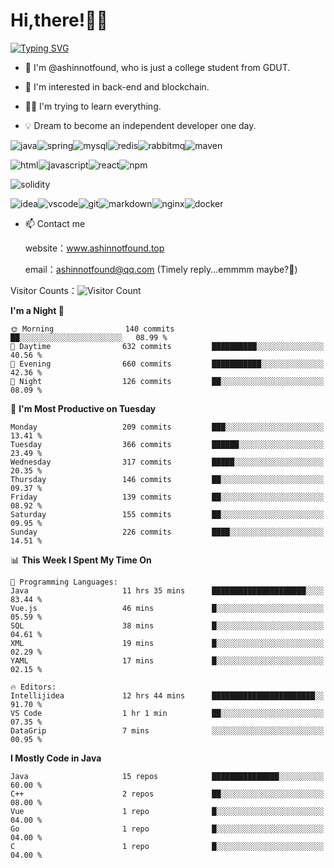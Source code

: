 # Hi,there!👨‍🔧
[![Typing SVG](https://readme-typing-svg.herokuapp.com?font=Fira+Code&pause=1000&width=435&lines=Welcome%2C+this+is+ashinnotfound%F0%9F%98%81+)](https://git.io/typing-svg)

- 👋 I'm @ashinnotfound, who is just a college student from GDUT.

- 👀 I'm interested in back-end and blockchain.

- 👨‍🔧 I'm trying to learn everything.

- 💡 Dream to become an independent developer one day.

![java](https://img.shields.io/badge/Java-ED8B00?style=for-the-badge&logo=openjdk&logoColor=white)![spring](https://img.shields.io/badge/Spring-6DB33F?style=for-the-badge&logo=spring&logoColor=white)![mysql](https://img.shields.io/badge/MySQL-005C84?style=for-the-badge&logo=mysql&logoColor=white)![redis](https://img.shields.io/badge/redis-%23DD0031.svg?&style=for-the-badge&logo=redis&logoColor=white)![rabbitmq](https://img.shields.io/badge/rabbitmq-%23FF6600.svg?&style=for-the-badge&logo=rabbitmq&logoColor=white)![maven](https://img.shields.io/badge/apache_maven-C71A36?style=for-the-badge&logo=apachemaven&logoColor=white)

![html](https://img.shields.io/badge/HTML-239120?style=for-the-badge&logo=html5&logoColor=white)![javascript](https://img.shields.io/badge/JavaScript-323330?style=for-the-badge&logo=javascript&logoColor=F7DF1E)![react](https://img.shields.io/badge/React-20232A?style=for-the-badge&logo=react&logoColor=61DAFB)![npm](https://img.shields.io/badge/npm-CB3837?style=for-the-badge&logo=npm&logoColor=white)

![solidity](https://img.shields.io/badge/Solidity-e6e6e6?style=for-the-badge&logo=solidity&logoColor=black)

![idea](https://img.shields.io/badge/IntelliJ_IDEA-000000.svg?style=for-the-badge&logo=intellij-idea&logoColor=white)![vscode](https://img.shields.io/badge/VSCode-0078D4?style=for-the-badge&logo=visual%20studio%20code&logoColor=white)![git](https://img.shields.io/badge/GIT-E44C30?style=for-the-badge&logo=git&logoColor=white
)![markdown](https://img.shields.io/badge/Markdown-000000?style=for-the-badge&logo=markdown&logoColor=white)![nginx](https://img.shields.io/badge/Nginx-009639?style=for-the-badge&logo=nginx&logoColor=white)![docker](https://img.shields.io/badge/Docker-2CA5E0?style=for-the-badge&logo=docker&logoColor=white)

- 📫 Contact me
    
    website：www.ashinnotfound.top
    
    email：ashinnotfound@qq.com (Timely reply...emmmm maybe?🤪)

​Visitor Counts：![Visitor Count](https://profile-counter.glitch.me/ashinnotfound/count.svg)

<!--START_SECTION:waka-->
**I'm a Night 🦉** 

```text
🌞 Morning                140 commits         ██░░░░░░░░░░░░░░░░░░░░░░░   08.99 % 
🌆 Daytime                632 commits         ██████████░░░░░░░░░░░░░░░   40.56 % 
🌃 Evening                660 commits         ███████████░░░░░░░░░░░░░░   42.36 % 
🌙 Night                  126 commits         ██░░░░░░░░░░░░░░░░░░░░░░░   08.09 % 
```
📅 **I'm Most Productive on Tuesday** 

```text
Monday                   209 commits         ███░░░░░░░░░░░░░░░░░░░░░░   13.41 % 
Tuesday                  366 commits         ██████░░░░░░░░░░░░░░░░░░░   23.49 % 
Wednesday                317 commits         █████░░░░░░░░░░░░░░░░░░░░   20.35 % 
Thursday                 146 commits         ██░░░░░░░░░░░░░░░░░░░░░░░   09.37 % 
Friday                   139 commits         ██░░░░░░░░░░░░░░░░░░░░░░░   08.92 % 
Saturday                 155 commits         ██░░░░░░░░░░░░░░░░░░░░░░░   09.95 % 
Sunday                   226 commits         ████░░░░░░░░░░░░░░░░░░░░░   14.51 % 
```


📊 **This Week I Spent My Time On** 

```text
💬 Programming Languages: 
Java                     11 hrs 35 mins      █████████████████████░░░░   83.44 % 
Vue.js                   46 mins             █░░░░░░░░░░░░░░░░░░░░░░░░   05.59 % 
SQL                      38 mins             █░░░░░░░░░░░░░░░░░░░░░░░░   04.61 % 
XML                      19 mins             █░░░░░░░░░░░░░░░░░░░░░░░░   02.29 % 
YAML                     17 mins             █░░░░░░░░░░░░░░░░░░░░░░░░   02.15 % 

🔥 Editors: 
Intellijidea             12 hrs 44 mins      ███████████████████████░░   91.70 % 
VS Code                  1 hr 1 min          ██░░░░░░░░░░░░░░░░░░░░░░░   07.35 % 
DataGrip                 7 mins              ░░░░░░░░░░░░░░░░░░░░░░░░░   00.95 % 
```

**I Mostly Code in Java** 

```text
Java                     15 repos            ███████████████░░░░░░░░░░   60.00 % 
C++                      2 repos             ██░░░░░░░░░░░░░░░░░░░░░░░   08.00 % 
Vue                      1 repo              █░░░░░░░░░░░░░░░░░░░░░░░░   04.00 % 
Go                       1 repo              █░░░░░░░░░░░░░░░░░░░░░░░░   04.00 % 
C                        1 repo              █░░░░░░░░░░░░░░░░░░░░░░░░   04.00 % 
```




<!--END_SECTION:waka-->
